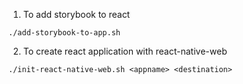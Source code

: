 1. To add storybook to react

`./add-storybook-to-app.sh`

2. To create react application with react-native-web

`./init-react-native-web.sh <appname> <destination>`
